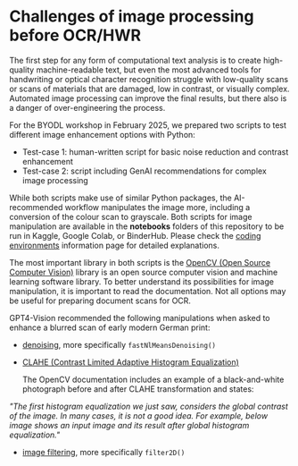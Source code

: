 # Challenges of image processing before OCR/HWR

The first step for any form of computational text analysis is to create high-quality machine-readable text, but even the most advanced tools for handwriting or optical character recognition struggle with low-quality scans or scans of materials that are damaged, low in contrast, or visually complex. Automated image processing can improve the final results, but there also is a danger of over-engineering the process. 

For the BYODL workshop in February 2025, we prepared two scripts to test different image enhancement options with Python:

- Test-case 1: human-written script for basic noise reduction and contrast enhancement
- Test-case 2: script including GenAI recommendations for complex image processing

While both scripts make use of similar Python packages, the AI-recommended workflow manipulates the image more, including a conversion of the colour scan to grayscale. Both scripts for image manipulation are available in the **notebooks** folders of this repository to be run in Kaggle, Google Colab, or BinderHub. Please check the [coding environments](/docs/codingenvironments.html) information page for detailed explanations.

The most important library in both scripts is the [OpenCV (Open Source Computer Vision)](https://docs.opencv.org/4.x/index.html) library is an open source computer vision and machine learning software library. To better understand its possibilities for image manipulation, it is important to read the documentation. Not all options may be useful for preparing document scans for OCR. 

GPT4-Vision recommended the following manipulations when asked to enhance a blurred scan of early modern German print:

- [denoising](https://docs.opencv.org/3.4/d1/d79/group__photo__denoise.html), more specifically ```fastNlMeansDenoising()```
- [CLAHE (Contrast Limited Adaptive Histogram Equalization)](https://docs.opencv.org/4.x/d5/daf/tutorial_py_histogram_equalization.html)

  The OpenCV documentation includes an example of a black-and-white photograph before and after CLAHE transformation and states:

*"The first histogram equalization we just saw, considers the global contrast of the image. In many cases, it is not a good idea. For example, below image shows an input image and its result after global histogram equalization."*

- [image filtering](https://docs.opencv.org/4.x/d4/d86/group__imgproc__filter.html), more specifically ```filter2D()```
